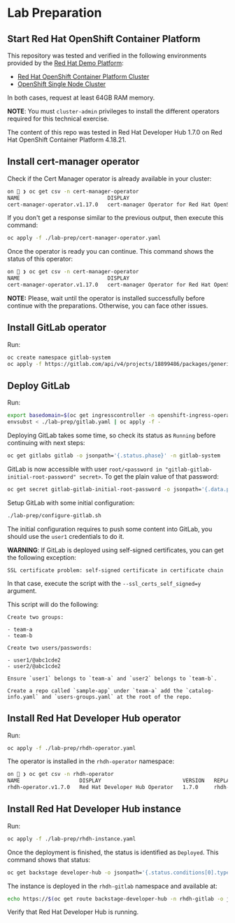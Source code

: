 # Lab Preparation

## Start Red Hat OpenShift Container Platform

This repository was tested and verified in the following environments provided by the [Red Hat Demo Platform](https://demo.redhat.com/):

* [Red Hat OpenShift Container Platform Cluster](https://demo.redhat.com/catalog?item=babylon-catalog-prod/sandboxes-gpte.ocp-wksp.prod)
* [OpenShift Single Node Cluster](https://demo.redhat.com/catalog?item=babylon-catalog-prod%2Fopenshift-cnv.ocpmulti-single-node-cnv.prod)

In both cases, request at least 64GB RAM memory.

**NOTE**: You must `cluster-admin` privileges to install the different operators required for this technical exercise.

The content of this repo was tested in Red Hat Developer Hub 1.7.0 on Red Hat OpenShift Container Platform 4.18.21.

## Install cert-manager operator

Check if the Cert Manager operator is already available in your cluster:

```sh
on 🎩 ❯ oc get csv -n cert-manager-operator
NAME                            DISPLAY                                       VERSION   REPLACES                        PHASE
cert-manager-operator.v1.17.0   cert-manager Operator for Red Hat OpenShift   1.17.0    cert-manager-operator.v1.16.1   Succeeded
```

If you don't get a response similar to the previous output, then execute this command:

```sh
oc apply -f ./lab-prep/cert-manager-operator.yaml
```

Once the operator is ready you can continue. This command shows the status of this operator:

```sh
on 🎩 ❯ oc get csv -n cert-manager-operator
NAME                            DISPLAY                                       VERSION   REPLACES                        PHASE
cert-manager-operator.v1.17.0   cert-manager Operator for Red Hat OpenShift   1.17.0    cert-manager-operator.v1.16.1   Succeeded
```

**NOTE:** Please, wait until the operator is installed successfully before continue with the preparations. Otherwise, you can face other issues.

## Install GitLab operator

Run:

```sh
oc create namespace gitlab-system
oc apply -f https://gitlab.com/api/v4/projects/18899486/packages/generic/gitlab-operator/1.10.0/gitlab-operator-openshift-1.10.0.yaml
```

## Deploy GitLab

Run:

```sh
export basedomain=$(oc get ingresscontroller -n openshift-ingress-operator default -o jsonpath='{.status.domain}')
envsubst < ./lab-prep/gitlab.yaml | oc apply -f -
```

Deploying GitLab takes some time, so check its status as `Running` before continuing with next steps:

```sh
oc get gitlabs gitlab -o jsonpath='{.status.phase}' -n gitlab-system
```

GitLab is now accessible with user `root/<password in "gitlab-gitlab-initial-root-password" secret>`. To get the plain
value of that password:

```sh
oc get secret gitlab-gitlab-initial-root-password -o jsonpath='{.data.password}' -n gitlab-system | base64 -d
```

Setup GitLab with some initial configuration:

```sh
./lab-prep/configure-gitlab.sh
```

The initial configuration requires to push some content into GitLab, you should use the `user1` credentials to do it.

**WARNING**: If GitLab is deployed using self-signed certificates, you can get the following exception:

`SSL certificate problem: self-signed certificate in certificate chain`

In that case, execute the script with the `--ssl_certs_self_signed=y` argument.

This script will do the following:

```
Create two groups:

- team-a
- team-b

Create two users/passwords:

- user1/@abc1cde2
- user2/@abc1cde2

Ensure `user1` belongs to `team-a` and `user2` belongs to `team-b`.

Create a repo called `sample-app` under `team-a` add the `catalog-info.yaml` and `users-groups.yaml` at the root of the repo.
```

## Install Red Hat Developer Hub operator

Run:

```sh
oc apply -f ./lab-prep/rhdh-operator.yaml
```

The operator is installed in the `rhdh-operator` namespace:

```sh
on 🎩 ❯ oc get csv -n rhdh-operator
NAME                   DISPLAY                          VERSION   REPLACES               PHASE
rhdh-operator.v1.7.0   Red Hat Developer Hub Operator   1.7.0     rhdh-operator.v1.6.3             Succeeded
```

## Install Red Hat Developer Hub instance

Run:

```sh
oc apply -f ./lab-prep/rhdh-instance.yaml
```

Once the deployment is finished, the status is identified as `Deployed`. This command shows that status:

```sh
oc get backstage developer-hub -o jsonpath='{.status.conditions[0].type}' -n rhdh-gitlab
```

The instance is deployed in the `rhdh-gitlab` namespace and available at:

```sh
echo https://$(oc get route backstage-developer-hub -n rhdh-gitlab -o jsonpath='{.spec.host}')
```

Verify that Red Hat Developer Hub is running.
